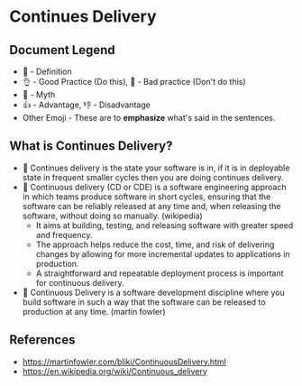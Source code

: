 # Continues Delivery

## Document Legend
* 🔵 - Definition
* 👌 - Good Practice (Do this), 🔴 - Bad practice (Don't do this)
* 👻 - Myth
* 👍 - Advantage, 👎 - Disadvantage
* Other Emoji - These are to **emphasize** what's said in the sentences.

## What is Continues Delivery?
* 🔵 Continues delivery is the state your software is in, if it is in deployable state in frequent smaller cycles then you are doing continues delivery.
* 🔵 Continuous delivery (CD or CDE) is a software engineering approach in which teams produce software in short cycles, ensuring that the software can be reliably released at any time and, when releasing the software, without doing so manually. (wikipedia)
  * It aims at building, testing, and releasing software with greater speed and frequency.
  * The approach helps reduce the cost, time, and risk of delivering changes by allowing for more incremental updates to applications in production.
  * A straightforward and repeatable deployment process is important for continuous delivery.
* 🔵 Continuous Delivery is a software development discipline where you build software in such a way that the software can be released to production at any time. (martin fowler)

## References
* https://martinfowler.com/bliki/ContinuousDelivery.html
* https://en.wikipedia.org/wiki/Continuous_delivery
